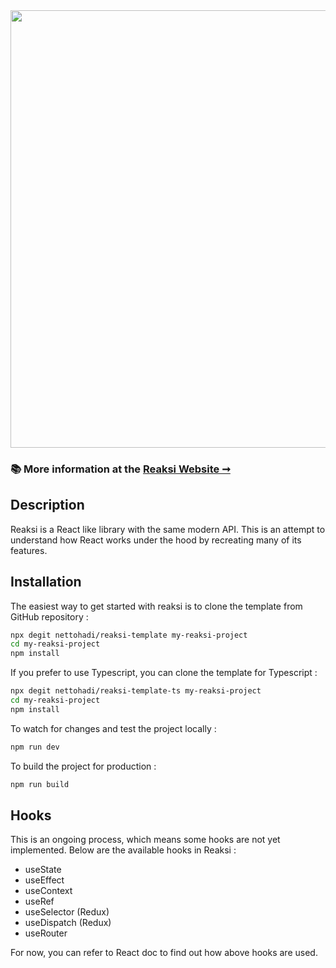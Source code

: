 <img src="https://hadi-syahbal.com/storage/images/Reaksi_final.png" width="700">

### 📚 More information at the [Reaksi Website ➞](https://reaksi.hadi-syahbal.com/)

## Description

Reaksi is a React like library with the same modern API. This is an attempt to understand how React works under the hood by recreating many of its features.

## Installation

The easiest way to get started with reaksi is to clone the template from GitHub repository :

```bash
npx degit nettohadi/reaksi-template my-reaksi-project
cd my-reaksi-project
npm install
```

If you prefer to use Typescript, you can clone the template for Typescript :

```bash
npx degit nettohadi/reaksi-template-ts my-reaksi-project
cd my-reaksi-project
npm install
```

To watch for changes and test the project locally : 

```bash
npm run dev
```

To build the project for production :

```bash
npm run build
```

## Hooks

This is an ongoing process, which means some hooks are not yet implemented. Below are the available hooks in Reaksi :
- useState
- useEffect
- useContext
- useRef
- useSelector (Redux)
- useDispatch (Redux)
- useRouter

For now, you can refer to React doc to find out how above hooks are used.

